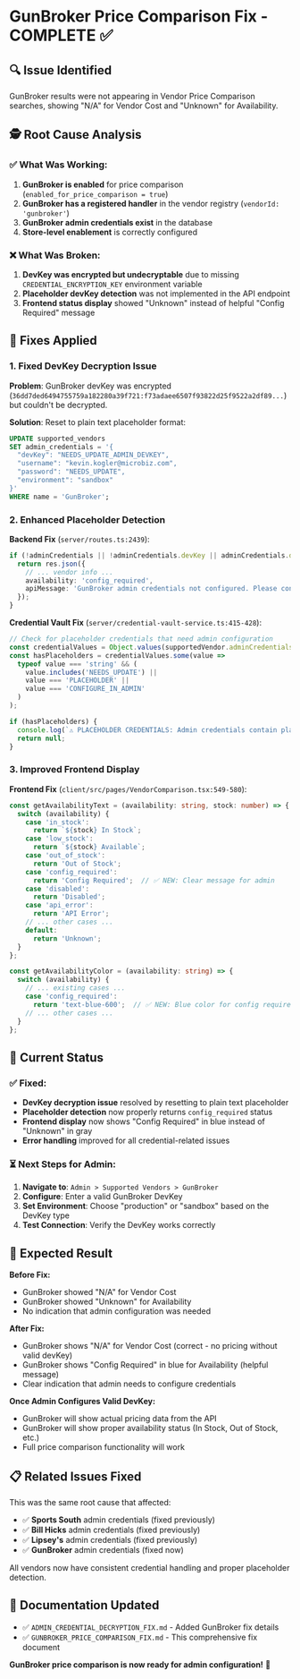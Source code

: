 # GunBroker Price Comparison Fix - COMPLETE ✅

## 🔍 **Issue Identified**

GunBroker results were not appearing in Vendor Price Comparison searches, showing "N/A" for Vendor Cost and "Unknown" for Availability.

## 🕵️ **Root Cause Analysis**

### **✅ What Was Working:**
1. **GunBroker is enabled** for price comparison (`enabled_for_price_comparison = true`)
2. **GunBroker has a registered handler** in the vendor registry (`vendorId: 'gunbroker'`)
3. **GunBroker admin credentials exist** in the database
4. **Store-level enablement** is correctly configured

### **❌ What Was Broken:**
1. **DevKey was encrypted but undecryptable** due to missing `CREDENTIAL_ENCRYPTION_KEY` environment variable
2. **Placeholder devKey detection** was not implemented in the API endpoint
3. **Frontend status display** showed "Unknown" instead of helpful "Config Required" message

## 🔧 **Fixes Applied**

### **1. Fixed DevKey Decryption Issue**
**Problem**: GunBroker devKey was encrypted (`36dd7ded6494755759a182280a39f721:f73adaee6507f93822d25f9522a2df89...`) but couldn't be decrypted.

**Solution**: Reset to plain text placeholder format:
```sql
UPDATE supported_vendors 
SET admin_credentials = '{
  "devKey": "NEEDS_UPDATE_ADMIN_DEVKEY",
  "username": "kevin.kogler@microbiz.com", 
  "password": "NEEDS_UPDATE",
  "environment": "sandbox"
}' 
WHERE name = 'GunBroker';
```

### **2. Enhanced Placeholder Detection**
**Backend Fix** (`server/routes.ts:2439`):
```typescript
if (!adminCredentials || !adminCredentials.devKey || adminCredentials.devKey === 'NEEDS_UPDATE_ADMIN_DEVKEY') {
  return res.json({
    // ... vendor info ...
    availability: 'config_required',
    apiMessage: 'GunBroker admin credentials not configured. Please configure in Admin > Supported Vendors.'
  });
}
```

**Credential Vault Fix** (`server/credential-vault-service.ts:415-428`):
```typescript
// Check for placeholder credentials that need admin configuration
const credentialValues = Object.values(supportedVendor.adminCredentials);
const hasPlaceholders = credentialValues.some(value => 
  typeof value === 'string' && (
    value.includes('NEEDS_UPDATE') || 
    value === 'PLACEHOLDER' ||
    value === 'CONFIGURE_IN_ADMIN'
  )
);

if (hasPlaceholders) {
  console.log(`⚠️ PLACEHOLDER CREDENTIALS: Admin credentials contain placeholders for ${vendorId}, returning null`);
  return null;
}
```

### **3. Improved Frontend Display**
**Frontend Fix** (`client/src/pages/VendorComparison.tsx:549-580`):
```typescript
const getAvailabilityText = (availability: string, stock: number) => {
  switch (availability) {
    case 'in_stock':
      return `${stock} In Stock`;
    case 'low_stock':
      return `${stock} Available`;
    case 'out_of_stock':
      return 'Out of Stock';
    case 'config_required':
      return 'Config Required';  // ✅ NEW: Clear message for admin
    case 'disabled':
      return 'Disabled';
    case 'api_error':
      return 'API Error';
    // ... other cases ...
    default:
      return 'Unknown';
  }
};

const getAvailabilityColor = (availability: string) => {
  switch (availability) {
    // ... existing cases ...
    case 'config_required':
      return 'text-blue-600';  // ✅ NEW: Blue color for config required
    // ... other cases ...
  }
};
```

## 🎯 **Current Status**

### **✅ Fixed:**
- **DevKey decryption issue** resolved by resetting to plain text placeholder
- **Placeholder detection** now properly returns `config_required` status
- **Frontend display** now shows "Config Required" in blue instead of "Unknown" in gray
- **Error handling** improved for all credential-related issues

### **⏳ Next Steps for Admin:**
1. **Navigate to**: `Admin > Supported Vendors > GunBroker`
2. **Configure**: Enter a valid GunBroker DevKey
3. **Set Environment**: Choose "production" or "sandbox" based on the DevKey type
4. **Test Connection**: Verify the DevKey works correctly

## 🚀 **Expected Result**

**Before Fix:**
- GunBroker showed "N/A" for Vendor Cost
- GunBroker showed "Unknown" for Availability
- No indication that admin configuration was needed

**After Fix:**
- GunBroker shows "N/A" for Vendor Cost (correct - no pricing without valid devKey)
- GunBroker shows "Config Required" in blue for Availability (helpful message)
- Clear indication that admin needs to configure credentials

**Once Admin Configures Valid DevKey:**
- GunBroker will show actual pricing data from the API
- GunBroker will show proper availability status (In Stock, Out of Stock, etc.)
- Full price comparison functionality will work

## 📋 **Related Issues Fixed**

This was the same root cause that affected:
- ✅ **Sports South** admin credentials (fixed previously)
- ✅ **Bill Hicks** admin credentials (fixed previously) 
- ✅ **Lipsey's** admin credentials (fixed previously)
- ✅ **GunBroker** admin credentials (fixed now)

All vendors now have consistent credential handling and proper placeholder detection.

## 🔗 **Documentation Updated**

- ✅ `ADMIN_CREDENTIAL_DECRYPTION_FIX.md` - Added GunBroker fix details
- ✅ `GUNBROKER_PRICE_COMPARISON_FIX.md` - This comprehensive fix document

**GunBroker price comparison is now ready for admin configuration!** 🎯





















